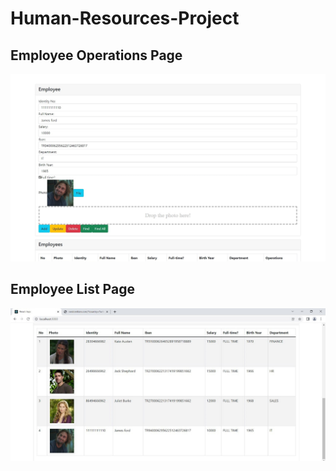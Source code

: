 # Human-Resources-Project

## Employee Operations Page
![github](hr-microservice-1.png)

## Employee List Page
![github](hr-microservice-2.png)
